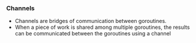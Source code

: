 ### Channels
- Channels are bridges of communication between goroutines.
- When a piece of work is shared among multiple goroutines, the results can be communicated between the goroutines using a channel